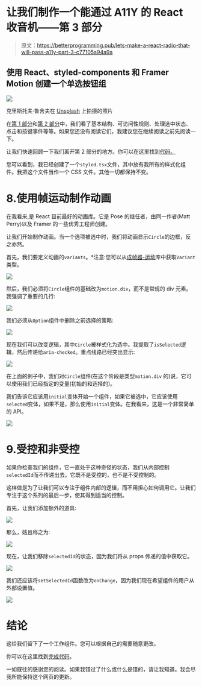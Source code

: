 # 让我们制作一个能通过 A11Y 的 React 收音机——第 3 部分

> 原文：<https://betterprogramming.pub/lets-make-a-react-radio-that-will-pass-a11y-part-3-c77105a94a9a>

## 使用 React、styled-components 和 Framer Motion 创建一个单选按钮组

![](img/b677f040b8dd6ca63ed88edc4fc4beaa.png)

克里斯托夫·鲁舍夫在 [Unsplash](https://unsplash.com?utm_source=medium&utm_medium=referral) 上拍摄的照片

在[第 1 部分](https://medium.com/better-programming/lets-make-a-react-radio-that-will-pass-a11y-part-1-of-2-dc971d1f4c6)和[第 2 部分](https://medium.com/better-programming/lets-make-a-react-radio-that-will-pass-a11y-part-2-932ac911a3e2)中，我们看了基本结构、可访问性规则、处理选中状态、点击和按键事件等等。如果您还没有阅读它们，我建议您在继续阅读之前先阅读一下。

让我们快速回顾一下我们离开第 2 部分的地方。你可以在这里找到[代码。](https://gist.github.com/chrispcode/f623120e34e389de04ff25d9d9c90ea7)

您可以看到，我已经创建了一个`styled.tsx`文件，其中放有我所有的样式化组件。我把这个文件当作一个 CSS 文件。其他一切都保持不变。

# 8.使用帧运动制作动画

在我看来,是 React 目前最好的动画库。它是 Pose 的继任者，由同一作者(Matt Perry)以及 Framer 的一些优秀工程师创建。

让我们开始制作动画。当一个选项被选中时，我们将动画显示`Circle`的边框，反之亦然。

首先，我们要定义动画的`variants`。*注意:您可以从[成帧器-运动](https://www.npmjs.com/package/framer-motion)库中获取`Variant`类型。

![](img/40495f6c3b1d52d5cba60ef8c7a88e25.png)

然后，我们必须将`Circle`组件的基础改为`motion.div`，而不是常规的 div 元素。我强调了重要的几行:

![](img/fd63c61feb0e31e493ffcd4b29a2db82.png)

我们必须从`Option`组件中删除之前选择的策略:

![](img/17d045c81df51437a092191b7b69c446.png)

现在我们可以改变逻辑，其中`Circle`被样式化为选中。我提取了`isSelected`逻辑，然后传递给`aria-checked`。重点线路已经突出显示:

![](img/ed0e7e44be25d40437fcfd1f3685de35.png)

在上面的例子中，我们对`Circle`组件(在这个阶段是类型`motion.div` 的)说，它可以使用我们已经指定的变量(初始的和选择的)。

我们告诉它应该用`initial`变体开始一个组件，如果它被选中，它应该使用`selected`变体，如果不是，那么使用`initial`变体。在我看来，这是一个非常简单的 API。

![](img/2cb39c870115f13058bdb42642d98f3d.png)

# 9.受控和非受控

如果你检查我们的组件，它一直处于这种奇怪的状态，我们从内部控制`selectedId`而不传递出去。它既不是受控的，也不是不受控制的。

这样做是为了让我们可以专注于组件内部的逻辑，而不用担心如何调用它。让我们专注于这个系列的最后一步，使其得到适当的控制。

首先，让我们添加额外的道具:

![](img/11a71e20e7c42c9454bace23d1170ef2.png)

那么，姑且称之为:

![](img/1908d91f7a284734ded45c90d7baf6fe.png)

现在，让我们移除`selectedId`的状态，因为我们将从 props 传递的值中获取它。

![](img/af830be84a2325bc8b315e073921c17c.png)

我们还应该将`setSelectedId`函数改为`onChange`，因为我们现在希望组件的用户从外部设置值。

![](img/45ce0b722f2b8480d5d586467716b52a.png)

# 结论

这给我们留下了一个工作组件。您可以根据自己的需要随意更改。

你可以在这里找到[完成代码](https://gist.github.com/chrispcode/f93d59bd2506fd2b3b2f7af8a4a95d4a)。

一如既往的感谢您的阅读。如果我错过了什么或什么是错的，请让我知道。我会尽我所能保持这个网页的更新。